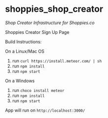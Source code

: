 # shoppies_shop_creator
*Shop Creator Infrastructure for Shoppies.co*

Shoppies Creator Sign Up Page

Build Instructions: 

On a Linux/Mac OS 

1. run `curl https://install.meteor.com/ | sh`
2. run `npm install`
3. run `npm start`

On a Windows 

1. run `choco install meteor`
2. run `npm install`
3. run `npm start`

App will run on `http://localhost:3000/`
